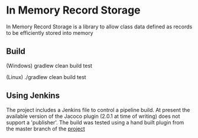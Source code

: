 # In Memory Record Storage

In Memory Record Storage is a library to allow class data defined as records to be efficiently stored into memory

## Build

(Windows)
gradlew clean build test

(Linux)
./gradlew clean build test


## Using Jenkins

The project includes a Jenkins file to control a pipeline build.  At present the available version of the Jacoco plugin (2.0.1 at time of writing) does not support a 'publisher'.  The build was tested using a hand built plugin from the master branch of the  [project](https://github.com/jenkinsci/jacoco-plugin)






